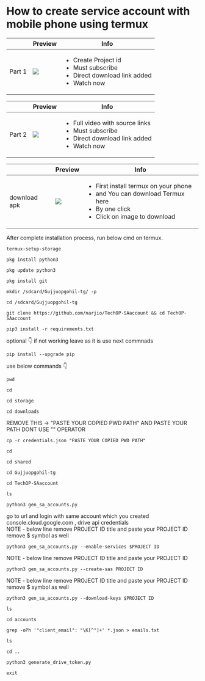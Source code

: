 #  How to create service account with mobile phone using termux

||Preview|Info|
|--|--|--|
|Part 1|[![](https://telegra.ph/file/d168f00348123336b8870.png)](https://youtu.be/GCIp656t1pw)|<ul><li>Create Project id</li><li>Must subscribe </li><li>Direct download link added</li><li>Watch now</li></ul>|

||Preview|Info|
|--|--|--|
|Part 2|[![](https://telegra.ph/file/932b5ac5fd9df50b4b454.png)](https://youtu.be/_8WuH0h0-88)|<ul><li>Full video with source links</li><li>Must subscribe </li><li>Direct download link added</li><li>Watch now</li></ul>

||Preview|Info|
|--|--|--|
|download apk|[![](https://telegra.ph/file/3845b4cf2a564eed510a7.png)](https://new6.gdtot.cfd/file/101739646)|<ul><li>First install termux on your phone</li><li>and You can download Termux here </li><li>By one click</li><li>Click on image to download</li></ul>

After complete installation process, run below cmd on termux.
```
termux-setup-storage
```
```
pkg install python3
```
```
pkg update python3
```
```
pkg install git
```
```
mkdir /sdcard/Gujjuopgohil-tg/ -p
```
```
cd /sdcard/Gujjuopgohil-tg
```
```
git clone https://github.com/narjio/TechOP-SAaccount && cd TechOP-SAaccount
```
```
pip3 install -r requirements.txt
```
optional 👇 if not working leave as it is use next commnads
```
pip install --upgrade pip
```
use below commands 👇
```
pwd
```
```
cd
```
```
cd storage
```
```
cd downloads
```
REMOVE THIS -> "PASTE YOUR COPIED PWD PATH" AND PASTE YOUR PATH DONT USE "" OPERATOR 
```
cp -r credentials.json "PASTE YOUR COPIED PWD PATH"
```
```
cd
```
```
cd shared
```
```
cd Gujjuopgohil-tg
```
```
cd TechOP-SAaccount
```
```
ls
```
```
python3 gen_sa_accounts.py
```
go to url and login with same account which you created console.cloud.google.com , drive api credentials  
NOTE - below line remove PROJECT ID title and paste your PROJECT ID remove $ symbol as well
```
python3 gen_sa_accounts.py --enable-services $PROJECT ID
```
NOTE - below line remove PROJECT ID title and paste your PROJECT ID 
```
python3 gen_sa_accounts.py --create-sas PROJECT ID
```
NOTE - below line remove PROJECT ID title and paste your PROJECT ID remove $ symbol as well
```
python3 gen_sa_accounts.py --download-keys $PROJECT ID
```
```
ls
```
```
cd accounts
```
```
grep -oPh '"client_email": "\K[^"]+' *.json > emails.txt
```
```
ls
```
```
cd ..
```
```
python3 generate_drive_token.py
```
```
exit
```




